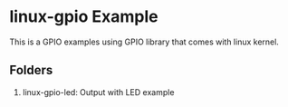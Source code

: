 # linux-gpio Example

This is a GPIO examples using GPIO library that comes with linux kernel.

## Folders

1. linux-gpio-led: Output with LED example
